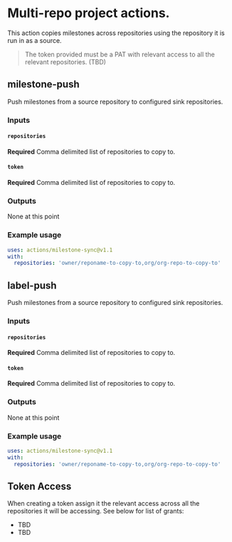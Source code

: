 # Multi-repo project actions.

This action copies milestones across repositories using the repository it is run in as a source.

> The token provided must be a PAT with relevant access to all the relevant repositories. (TBD)

## milestone-push

Push milestones from a source repository to configured sink repositories.

### Inputs

#### `repositories`

**Required** Comma delimited list of repositories to copy to.

#### `token`

**Required** Comma delimited list of repositories to copy to.

### Outputs

None at this point

### Example usage

```yaml
uses: actions/milestone-sync@v1.1
with:
  repositories: 'owner/reponame-to-copy-to,org/org-repo-to-copy-to'
```

## label-push

Push milestones from a source repository to configured sink repositories.

### Inputs

#### `repositories`

**Required** Comma delimited list of repositories to copy to.

#### `token`

**Required** Comma delimited list of repositories to copy to.

### Outputs

None at this point

### Example usage

```yaml
uses: actions/milestone-sync@v1.1
with:
  repositories: 'owner/reponame-to-copy-to,org/org-repo-to-copy-to'
```

## Token Access

When creating a token assign it the relevant access across all the repositories it will be accessing. See below for list of grants:

- TBD
- TBD
